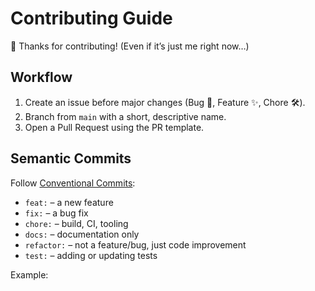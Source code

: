 # Contributing Guide

👋 Thanks for contributing! (Even if it’s just me right now…)

## Workflow
1. Create an issue before major changes (Bug 🐞, Feature ✨, Chore 🛠️).
2. Branch from `main` with a short, descriptive name.
3. Open a Pull Request using the PR template.

## Semantic Commits
Follow [Conventional Commits](https://www.conventionalcommits.org):
- `feat:` – a new feature
- `fix:` – a bug fix
- `chore:` – build, CI, tooling
- `docs:` – documentation only
- `refactor:` – not a feature/bug, just code improvement
- `test:` – adding or updating tests

Example:  
